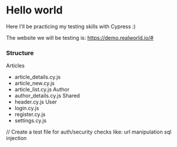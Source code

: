 # Hello world

Here I'll be practicing my testing skills with Cypress :)

The website we will be testing is: https://demo.realworld.io/#

### Structure

Articles
  - article_details.cy.js
  - article_new.cy.js
  - article_list.cy.js
Author
  - author_details.cy.js
Shared
  - header.cy.js
User
  - login.cy.js
  - register.cy.js
  - settings.cy.js

// Create a test file for auth/security checks like:
url manipulation
sql injection
